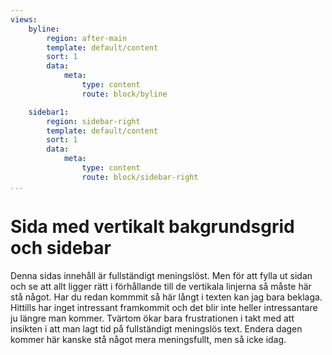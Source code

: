 ```yaml
---
views:
    byline:
        region: after-main
        template: default/content
        sort: 1
        data:
            meta:
                type: content
                route: block/byline

    sidebar1:
        region: sidebar-right
        template: default/content
        sort: 1
        data:
            meta:
                type: content
                route: block/sidebar-right
...
```





Sida med vertikalt bakgrundsgrid och sidebar
============================================


Denna sidas innehåll är fullständigt meningslöst. Men för att fylla ut sidan och se att allt ligger rätt i förhållande till de vertikala linjerna så måste här stå något. Har du redan kommmit så här långt i texten kan jag bara beklaga. Hittills har inget intressant framkommit och det blir inte heller intressantare ju längre man kommer. Tvärtom ökar bara frustrationen i takt med att insikten i att man lagt tid på fullständigt meningslös text. Endera dagen kommer här kanske stå något mera meningsfullt, men så icke idag.

